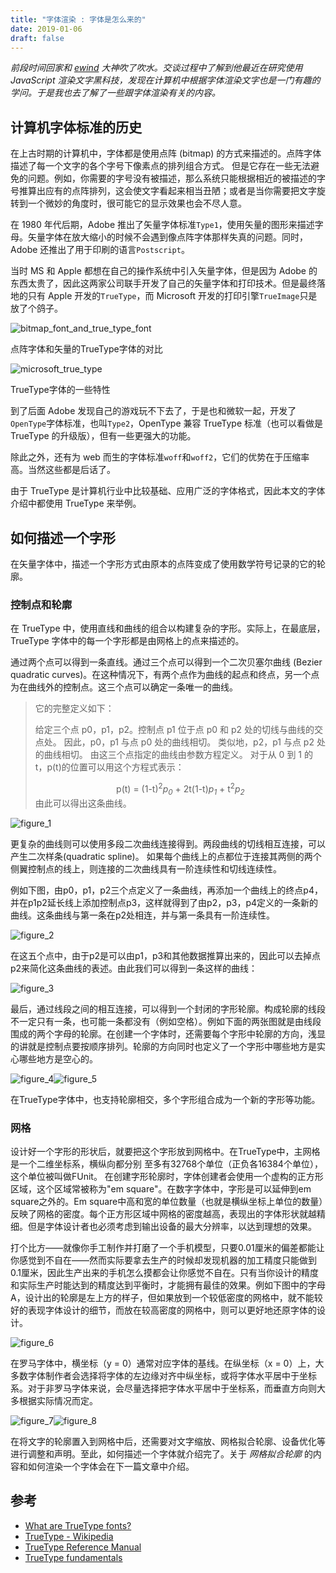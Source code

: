 ```yaml
---
title: "字体渲染 : 字体是怎么来的" 
date: 2019-01-06
draft: false
---
```


_前段时间回家和 [ewind](http://ewind.us/) 大神吹了吹水。交谈过程中了解到他最近在研究使用 JavaScript 渲染文字黑科技，发现在计算机中根据字体渲染文字也是一门有趣的学问。于是我也去了解了一些跟字体渲染有关的内容。_

## 计算机字体标准的历史

在上古时期的计算机中，字体都是使用点阵 (bitmap) 的方式来描述的。点阵字体描述了每一个文字的各个字号下像素点的排列组合方式。
但是它存在一些无法避免的问题。例如，你需要的字号没有被描述，那么系统只能根据相近的被描述的字号推算出应有的点阵排列，这会使文字看起来相当丑陋；或者是当你需要把文字旋转到一个微妙的角度时，很可能它的显示效果也会不尽人意。

在 1980 年代后期，Adobe 推出了矢量字体标准`Type1`，使用矢量的图形来描述字母。矢量字体在放大缩小的时候不会遇到像点阵字体那样失真的问题。同时，Adobe 还推出了用于印刷的语言`Postscript`。

当时 MS 和 Apple 都想在自己的操作系统中引入矢量字体，但是因为 Adobe 的东西太贵了，因此这两家公司联手开发了自己的矢量字体和打印技术。但是最终落地的只有 Apple 开发的`TrueType`，而 Microsoft 开发的打印引擎`TrueImage`只是放了个鸽子。

![bitmap_font_and_true_type_font](./1.gif)

点阵字体和矢量的TrueType字体的对比

![microsoft_true_type](./scale.gif)

TrueType字体的一些特性

到了后面 Adobe 发现自己的游戏玩不下去了，于是也和微软一起，开发了`OpenType`字体标准，也叫`Type2`，OpenType 兼容 TrueType 标准（也可以看做是 TrueType 的升级版），但有一些更强大的功能。

除此之外，还有为 web 而生的字体标准`woff`和`woff2`，它们的优势在于压缩率高。当然这些都是后话了。

由于 TrueType 是计算机行业中比较基础、应用广泛的字体格式，因此本文的字体介绍中都使用 TrueType 来举例。

## 如何描述一个字形

在矢量字体中，描述一个字形方式由原本的点阵变成了使用数学符号记录的它的轮廓。

### 控制点和轮廓

在 TrueType 中，使用直线和曲线的组合以构建复杂的字形。实际上，在最底层，TrueType 字体中的每一个字形都是由网格上的点来描述的。

通过两个点可以得到一条直线。通过三个点可以得到一个二次贝塞尔曲线 (Bezier quadratic curves)。在这种情况下，有两个点作为曲线的起点和终点，另一个点为在曲线外的控制点。这三个点可以确定一条唯一的曲线。

> 它的完整定义如下：
>
> 给定三个点 p0，p1，p2。控制点 p1 位于点 p0 和 p2 处的切线与曲线的交点处。
> 因此，p0，p1 与点 p0 处的曲线相切。
> 类似地，p2，p1 与点 p2 处的曲线相切。
> 由这三个点指定的曲线由参数方程定义。
> 对于从 0 到 1 的 t，p(t)的位置可以用这个方程式表示：
>
> <center>      p(t) = (1-t)<sup>2</sup><cite>p<sub>0</sub></cite> + 2t(1-t)<cite>p<sub>1</sub></cite> + t<sup>2</sup><cite>p<sub>2</sub></cite></center>
> 由此可以得出这条曲线。

![figure_1](./fig01.jpg)

更复杂的曲线则可以使用多段二次曲线连接得到。两段曲线的切线相互连接，可以产生二次样条(quadratic spline)。
如果每个曲线上的点都位于连接其两侧的两个侧翼控制点的线上，则连接的二次曲线具有一阶连续性和切线连续性。

例如下图，由p0，p1，p2三个点定义了一条曲线，再添加一个曲线上的终点p4，并在p1p2延长线上添加控制点p3，这样就得到了由p2，p3，p4定义的一条新的曲线。这条曲线与第一条在p2处相连，并与第一条具有一阶连续性。

![figure_2](./fig02.jpg)

在这五个点中，由于p2是可以由p1，p3和其他数据推算出来的，因此可以去掉点p2来简化这条曲线的表述。由此我们可以得到一条这样的曲线：

![figure_3](./fig03.jpg)

最后，通过线段之间的相互连接，可以得到一个封闭的字形轮廓。构成轮廓的线段不一定只有一条，也可能一条都没有（例如空格）。例如下面的两张图就是由线段围成的两个字母的轮廓。在创建一个字体时，还需要每个字形中轮廓的方向，浅显的讲就是控制点要按顺序排列。轮廓的方向同时也定义了一个字形中哪些地方是实心哪些地方是空心的。

![figure_4](./fig04.gif)![figure_5](./fig05.gif)

在TrueType字体中，也支持轮廓相交，多个字形组合成为一个新的字形等功能。

### 网格

设计好一个字形的形状后，就要把这个字形放到网格中。在TrueType中，主网格是一个二维坐标系，横纵向都分别 至多有32768个单位（正负各16384个单位），这个单位被叫做FUnit。
在创建字形轮廓时，字体创建者会使用一个虚构的正方形区域，这个区域常被称为"em square"。在数字字体中，字形是可以延伸到em square之外的。Em square中高和宽的单位数量（也就是横纵坐标上单位的数量）反映了网格的密度。每个正方形区域中网格的密度越高，表现出的字体形状就越精细。但是字体设计者也必须考虑到输出设备的最大分辨率，以达到理想的效果。

打个比方——就像你手工制作并打磨了一个手机模型，只要0.01厘米的偏差都能让你感觉到不自在——然而实际要拿去生产的时候却发现机器的加工精度只能做到0.1厘米，因此生产出来的手机怎么摸都会让你感觉不自在。只有当你设计的精度和实际生产时能达到的精度达到平衡时，才能拥有最佳的效果。例如下图中的字母A，设计出的轮廓是左上方的样子，但如果放到一个较低密度的网格中，就不能较好的表现字体设计的细节，而放在较高密度的网格中，则可以更好地还原字体的设计。

![figure_6](./fig08.gif)

在罗马字体中，横坐标（y = 0）通常对应字体的基线。在纵坐标（x = 0）上，大多数字体制作者会选择将字体的左边缘对齐中纵坐标，或将字体水平居中于坐标系。对于非罗马字体来说，会尽量选择把字体水平居中于坐标系，而垂直方向则大多根据实际情况而定。

![figure_7](./img00297.gif)![figure_8](./fig11.gif)

在将文字的轮廓置入到网格中后，还需要对文字缩放、网格拟合轮廓、设备优化等进行调整和声明。至此，如何描述一个字体就介绍完了。关于 _网格拟合轮廓_ 的内容和如何渲染一个字体会在下一篇文章中介绍。

## 参考

- [What are TrueType fonts?](https://computer.howstuffworks.com/question460.htm)
- [TrueType - Wikipedia](https://en.wikipedia.org/wiki/TrueType)
- [TrueType Reference Manual](https://developer.apple.com/fonts/TrueType-Reference-Manual/)
- [TrueType fundamentals](https://docs.microsoft.com/en-us/typography/opentype/spec/ttch01)
